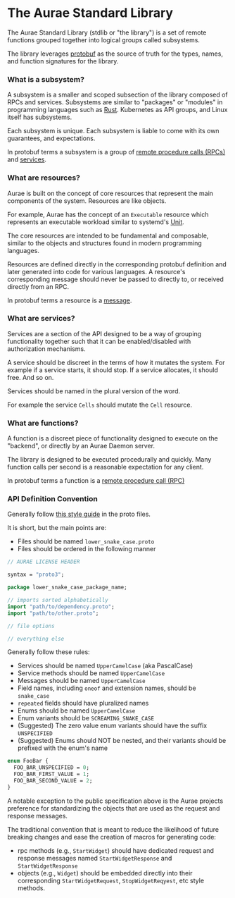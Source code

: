 # The Aurae Standard Library

The Aurae Standard Library (stdlib or "the library") is a set of remote functions grouped together into logical groups called subsystems.

The library leverages [protobuf](https://github.com/protocolbuffers/protobuf) as the source of truth for the types, names, and function signatures for the library.

### What is a subsystem? 

A subsystem is a smaller and scoped subsection of the library composed of RPCs and services. Subsystems are similar to "packages" or "modules" in programming languages such as [Rust](https://github.com/rust-lang/rust/tree/master/library/core/src). Kubernetes as API groups, and Linux itself has subsystems. 

Each subsystem is unique. Each subsystem is liable to come with its own guarantees, and expectations.

In protobuf terms a subsystem is a group of [remote procedure calls (RPCs)](https://developers.google.com/protocol-buffers/docs/proto3#services) and [services](https://developers.google.com/protocol-buffers/docs/proto3#services).

### What are resources?

Aurae is built on the concept of core resources that represent the main components of the system. Resources are like objects.

For example, Aurae has the concept of an `Executable` resource which represents an executable workload similar to systemd's [Unit](https://www.freedesktop.org/software/systemd/man/systemd.unit.html).

The core resources are intended to be fundamental and composable, similar to the objects and structures found in modern programming languages.

Resources are defined directly in the corresponding protobuf definition and later generated into code for various languages. A resource's corresponding message should never be passed to directly to, or received directly from an RPC.

In protobuf terms a resource is a [message](https://developers.google.com/protocol-buffers/docs/proto3#simple).

### What are services? 

Services are a section of the API designed to be a way of grouping functionality together such that it can be enabled/disabled with authorization mechanisms. 

A service should be discreet in the terms of how it mutates the system. For example if a service starts, it should stop. If a service allocates, it should free. And so on. 

Services should be named in the plural version of the word.

For example the service `Cells` should mutate the `Cell` resource.

### What are functions?

A function is a discreet piece of functionality designed to execute on the "backend", or directly by an Aurae Daemon server.

The library is designed to be executed procedurally and quickly. Many function calls per second is a reasonable expectation for any client.

In protobuf terms a function is a [remote procedure call (RPC)](https://developers.google.com/protocol-buffers/docs/proto3#services)

### API Definition Convention

Generally follow [this style guide](https://developers.google.com/protocol-buffers/docs/style) in the proto files.

It is short, but the main points are:

- Files should be named `lower_snake_case.proto`
- Files should be ordered in the following manner

```proto
// AURAE LICENSE HEADER

syntax = "proto3";

package lower_snake_case_package_name;

// imports sorted alphabetically
import "path/to/dependency.proto";
import "path/to/other.proto";

// file options

// everything else

``` 

Generally follow these rules:

- Services should be named `UpperCamelCase` (aka PascalCase)
- Service methods should be named `UpperCamelCase`
- Messages should be named `UpperCamelCase`
- Field names, including `oneof` and extension names, should be `snake_case`
- `repeated` fields should have pluralized names
- Enums should be named `UpperCamelCase`
- Enum variants should be `SCREAMING_SNAKE_CASE`
- (Suggested) The zero value enum variants should have the suffix `UNSPECIFIED`
- (Suggested) Enums should NOT be nested, and their variants should be prefixed with the enum's name

```proto
enum FooBar {
  FOO_BAR_UNSPECIFIED = 0;
  FOO_BAR_FIRST_VALUE = 1;
  FOO_BAR_SECOND_VALUE = 2;
}
``` 

A notable exception to the public specification above is the Aurae projects preference for standardizing the objects that are used as the request and response messages.

The traditional convention that is meant to reduce the likelihood of future breaking changes and ease the creation of macros for generating code:

- rpc methods (e.g., `StartWidget`) should have dedicated request and response messages named `StartWidgetResponse` and `StartWidgetResponse`
- objects (e.g., `Widget`) should be embedded directly into their corresponding `StartWidgetRequest`, `StopWidgetReqyest`, etc style methods.
